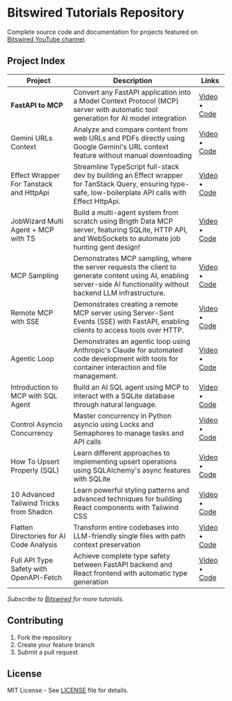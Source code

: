 # Bitswired Tutorials Repository

Complete source code and documentation for projects featured on
[Bitswired YouTube channel](https://youtube.com/@bitswired).

## Project Index

| Project                                  | Description                                                                                                                                                             | Links                                                                                                 |
| ---------------------------------------- | ----------------------------------------------------------------------------------------------------------------------------------------------------------------------- | ----------------------------------------------------------------------------------------------------- |
| **FastAPI to MCP**                       | Convert any FastAPI application into a Model Context Protocol (MCP) server with automatic tool generation for AI model integration                                     | [Video](https://youtu.be/s7BRm3DM4eg) • [Code](projects/fastapi-to-mcp)                 |
| Gemini URLs Context                  | Analyze and compare content from web URLs and PDFs directly using Google Gemini's URL context feature without manual downloading                                       | [Video](https://youtu.be/cY7WOYzrdq0) • [Code](projects/gemini-urls-context)              |
| Effect Wrapper For Tanstack and HttpApi | Streamline TypeScript full-stack dev by building an Effect wrapper for TanStack Query, ensuring type-safe, low-boilerplate API calls with Effect HttpApi.               | [Video](https://youtu.be/sNSRT1oGgLs) • [Code](projects/effect-wrapper-for-tanstack-with-effect-httpapi/index.tsx)                       |
| JobWizard Multi Agent + MCP with TS  | Build a multi-agent system from scratch using Brigth Data MCP server, featuring SQLite, HTTP API, and WebSockets to automate job hunting gent design!                   | [Video](https://youtu.be/45OtteCGFiI) • [Code](https://github.com/bitswired/jobwizard)                |
| MCP Sampling                         | Demonstrates MCP sampling, where the server requests the client to generate content using AI, enabling server-side AI functionality without backend LLM infrastructure. | [Video](https://youtu.be/bXQnds5YSXQ) • [Code](projects/mcp-sampling/README.md)                       |
| Remote MCP with SSE                      | Demonstrates creating a remote MCP server using Server-Sent Events (SSE) with FastAPI, enabling clients to access tools over HTTP.                                      | [Video](https://youtu.be/kJ6EbcWvgYU) • [Code](projects/mcp-sse/README.md)                            |
| Agentic Loop                             | Demonstrates an agentic loop using Anthropic's Claude for automated code development with tools for container interaction and file management.                          | [Video](https://youtu.be/EKIgnMGwLFw) • [Code](projects/agentic-loop/README.md)                       |
| Introduction to MCP with SQL Agent       | Build an AI SQL agent using MCP to interact with a SQLite database through natural language.                                                                            | [Video](https://youtu.be/cxl3tPWLOQ8) • [Code](projects/introduction-to-mcp-with-sql-agent/README.md) |
| Control Asyncio Concurrency              | Master concurrency in Python asyncio using Locks and Semaphores to manage tasks and API calls                                                                           | [Video](https://youtu.be/ZO74-pZLr1w) • [Code](projects/python-concurrency-guards/README.md)          |
| How To Upsert Properly (SQL)             | Learn different approaches to implementing upsert operations using SQLAlchemy's async features with SQLite                                                              | [Video](https://youtu.be/d0Dv7r3JuWA) • [Code](projects/upsert-with-on-conflict/README.md)            |
| 10 Advanced Tailwind Tricks from Shadcn  | Learn powerful styling patterns and advanced techniques for building React components with Tailwind CSS                                                                 | [Video](https://youtu.be/9z2Ifq-OPEI) • [Code](projects/10-tailwind-tricks-from-shadcn/README.md)     |
| Flatten Directories for AI Code Analysis | Transform entire codebases into LLM-friendly single files with path context preservation                                                                                | [Video](https://youtu.be/Q9-DpH0D4vg) • [Code](projects/flatten-dir-for-ai/README.md)                 |
| Full API Type Safety with OpenAPI-Fetch  | Achieve complete type safety between FastAPI backend and React frontend with automatic type generation                                                                  | [Video](https://youtu.be/qgyCB39hlRM) • [Code](projects/full-api-type-safety/README.md)               |

_Subscribe to [Bitswired](https://youtube.com/@bitswired) for more tutorials._

## Contributing

1. Fork the repository
2. Create your feature branch
3. Submit a pull request

## License

MIT License - See [LICENSE](LICENSE) file for details.
